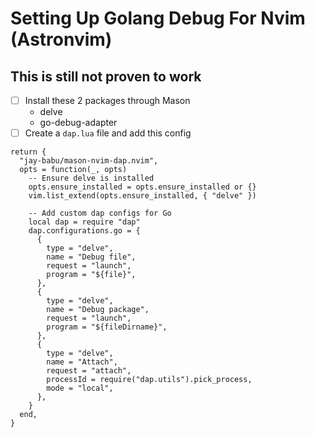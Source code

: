 # Setting Up Golang Debug For Nvim (Astronvim)

## This is still not proven to work

- [ ] Install these 2 packages through Mason
  - delve
  - go-debug-adapter
- [ ] Create a `dap.lua` file and add this config

```
return {
  "jay-babu/mason-nvim-dap.nvim",
  opts = function(_, opts)
    -- Ensure delve is installed
    opts.ensure_installed = opts.ensure_installed or {}
    vim.list_extend(opts.ensure_installed, { "delve" })

    -- Add custom dap configs for Go
    local dap = require "dap"
    dap.configurations.go = {
      {
        type = "delve",
        name = "Debug file",
        request = "launch",
        program = "${file}",
      },
      {
        type = "delve",
        name = "Debug package",
        request = "launch",
        program = "${fileDirname}",
      },
      {
        type = "delve",
        name = "Attach",
        request = "attach",
        processId = require("dap.utils").pick_process,
        mode = "local",
      },
    }
  end,
}
```
